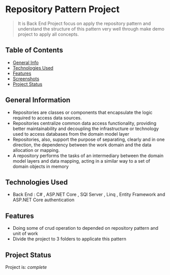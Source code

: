 # Repository Pattern Project
> It is Back End Project focus on apply the repository pattern and understand the structure of this pattern very well
  through make demo project to apply all concepts.


## Table of Contents
* [General Info](#general-information)
* [Technologies Used](#technologies-used)
* [Features](#features)
* [Screenshots](#screenshots) 
* [Project Status](#project-status)



## General Information
- Repositories are classes or components that encapsulate the logic required to access data sources. 
- Repositories centralize common data access functionality, providing better maintainability and decoupling the infrastructure or technology used   to access databases from the domain model layer
- Repositories, also, support the purpose of separating, clearly and in one direction, the dependency between the work domain and the data   allocation or mapping.
- A repository performs the tasks of an intermediary between the domain model layers and data mapping, acting in a similar way to a set of domain   objects in memory

## Technologies Used
- Back End :  C# , ASP.NET Core , SQl Server , Linq , Entity Framework and ASP.NET Core authentication



## Features
- Doing some of crud operation to depended on repository pattern and unit of work 
- Divide the project to 3 folders to applicate this pattern




## Project Status
Project is: _complete_ 

